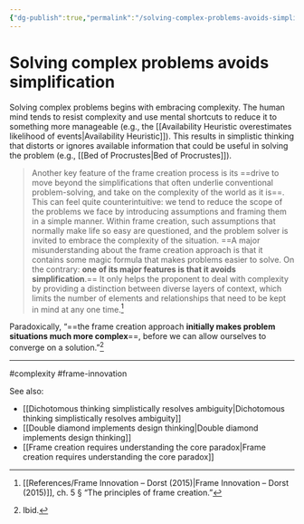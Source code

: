 ```yaml
---
{"dg-publish":true,"permalink":"/solving-complex-problems-avoids-simplification/"}
---
```



# Solving complex problems avoids simplification

Solving complex problems begins with embracing complexity. The human mind tends to resist complexity and use mental shortcuts to reduce it to something more manageable (e.g., the [[Availability Heuristic overestimates likelihood of events\|Availability Heuristic]]). This results in simplistic thinking that distorts or ignores available information that could be useful in solving the problem (e.g., [[Bed of Procrustes\|Bed of Procrustes]]).

> Another key feature of the frame creation process is its ==drive to move beyond the simplifications that often underlie conventional problem-solving, and take on the complexity of the world as it is==. This can feel quite counterintuitive: we tend to reduce the scope of the problems we face by introducing assumptions and framing them in a simple manner. Within frame creation, such assumptions that normally make life so easy are questioned, and the problem solver is invited to embrace the complexity of the situation. ==A major misunderstanding about the frame creation approach is that it contains some magic formula that makes problems easier to solve. On the contrary: **one of its major features is that it avoids simplification**.== It only helps the proponent to deal with complexity by providing a distinction between diverse layers of context, which limits the number of elements and relationships that need to be kept in mind at any one time.[^1]

Paradoxically, “==the frame creation approach **initially makes problem situations much more complex**==, before we can allow ourselves to converge on a solution.”[^2]

---
#complexity #frame-innovation 

See also:
- [[Dichotomous thinking simplistically resolves ambiguity\|Dichotomous thinking simplistically resolves ambiguity]]
- [[Double diamond implements design thinking\|Double diamond implements design thinking]] 
- [[Frame creation requires understanding the core paradox\|Frame creation requires understanding the core paradox]]

[^1]: [[References/Frame Innovation – Dorst (2015)\|Frame Innovation – Dorst (2015)]], ch. 5 § “The principles of frame creation.”
[^2]: Ibid.